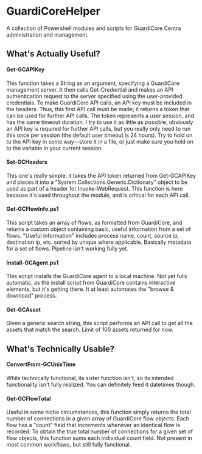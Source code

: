 # GuardiCoreHelper
A collection of Powershell modules and scripts for GuardiCore Centra administration and management.

## What's Actually Useful?
#### Get-GCAPIKey
This function takes a String as an argument, specifying a GuardiCore management server. It then calls Get-Credential and makes an API authentication request to the server specified using the user-provided credentials. To make GuardiCore API calls, an API key must be included in the headers. Thus, this first API call must be made; it returns a token that can be used for further API calls. The token represents a user session, and has the same timeout duration. I try to use it as little as possible; obviously an API key is required for further API calls, but you really only need to run this once per session (the default user timeout is 24 hours). Try to hold on to the API key in some way—store it in a file, or just make sure you hold on to the variable in your current session.

#### Set-GCHeaders
This one's really simple: it takes the API token returned from Get-GCAPIKey and places it into a "System.Collections.Generic.Dictionary" object to be used as part of a header for Invoke-WebRequest. This function is here because it's used throughout the module, and is critical for each API call.

#### Get-GCFlowInfo.ps1
This script takes an array of flows, as formatted from GuardiCore, and returns a custom object containing basic, useful information from a set of flows. "Useful information" includes process name, count, source ip, destination ip, etc. sorted by unique where applicable. Basically metadata for a set of flows. Pipeline isn't working fully yet.

#### Install-GCAgent.ps1
This script installs the GuardiCore agent to a local machine. Not yet fully automatic, as the install script from GuardiCore contains interactive elements, but it's getting there. It at least automates the "browse & download" process.

#### Get-GCAsset
Given a generic search string, this script performs an API call to get all the assets that match the search. Limit of 100 assets returned for now.

## What's Technically Usable?
#### ConvertFrom-GCUnixTime
While technically functional, its sister function isn't, so its intended functionality isn't fully realized. You can definitely feed it datetimes though.

#### Get-GCFlowTotal
Useful in some niche circumstances, this function simply returns the total number of connections in a given array of GuardiCore flow objects. Each flow has a "count" field that increments whenever an identical flow is recorded. To obtain the true total number of connections for a given set of flow objects, this function sums each individual count field. Not present in most common workflows, but still fully functional.

